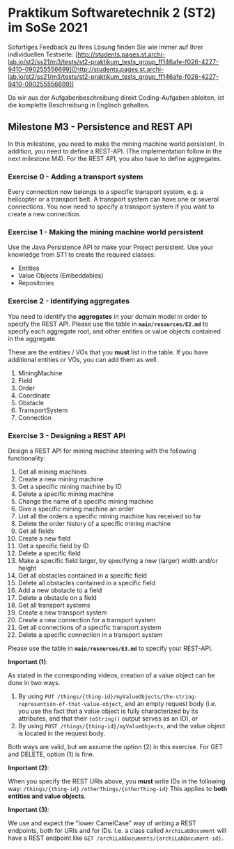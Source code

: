 # Praktikum Softwaretechnik 2 (ST2) im SoSe 2021

Sofortiges Feedback zu Ihres Lösung finden Sie wie immer auf Ihrer individuellen Testseite:
[http://students.pages.st.archi-lab.io/st2/ss21/m3/tests/st2-praktikum_tests_group_ff146afe-f026-4227-9410-090255556699]([http://students.pages.st.archi-lab.io/st2/ss21/m3/tests/st2-praktikum_tests_group_ff146afe-f026-4227-9410-090255556699])

Da wir aus der Aufgabenbeschreibung direkt Coding-Aufgaben ableiten, ist die komplette Beschreibung in Englisch
gehalten. 

## Milestone M3 - Persistence and REST API

In this milestone, you need to make the mining machine world persistent. In addition, you need to define a
REST-API. (The implementation follow in the next milestone M4). For the REST API, you also have to define
aggregates.

### Exercise 0 - Adding a transport system

Every connection now belongs to a specific transport system, e.g. a helicopter or a transport belt.
A transport system can have one or several connections. You now need to specify a transport system 
if you want to create a new connection.


### Exercise 1 - Making the mining machine world persistent

Use the Java Persistence API to make your Project persistent. Use your knowledge from ST1 to create the required 
classes:
* Entities
* Value Objects (Embeddables) 
* Repositories



### Exercise 2 - Identifying aggregates

You need to identify the **aggregates** in your domain model in order to specify the REST API. Please use the table in 
**`main/resources/E2.md`** to specify each aggregate root, and other entities or value objects contained
in the aggregate. 

These are the entities / VOs that you **must** list in the table. If you have additional entities or VOs, you can
add them as well. 

1. MiningMachine 
1. Field
1. Order
1. Coordinate
1. Obstacle
1. TransportSystem
1. Connection


### Exercise 3 - Designing a REST API

Design a REST API for mining machine steering with the following functionality:

1. Get all mining machines
1. Create a new mining machine
1. Get a specific mining machine by ID
1. Delete a specific mining machine
1. Change the name of a specific mining machine
1. Give a specific mining machine an order
1. List all the orders a specific mining machine has received so far
1. Delete the order history of a specific mining machine
1. Get all fields
1. Create a new field
1. Get a specific field by ID
1. Delete a specific field
1. Make a specific field larger, by specifying a new (larger) width and/or height
1. Get all obstacles contained in a specific field
1. Delete all obstacles contained in a specific field
1. Add a new obstacle to a field
1. Delete a obstacle on a field
1. Get all transport systems
1. Create a new transport system
1. Create a new connection for a transport system
1. Get all connections of a specific transport system
1. Delete a specific connection in a transport system

Please use the table in **`main/resources/E3.md`** to specify your REST-API.
 
**Important (1)**: 

As stated in the corresponding videos, creation of a value object can be done in two ways. 
1. By using `PUT /things/{thing-id}/myValueObjects/the-string-represention-of-that-value-object`, 
    and an empty request body (i.e. you use the fact that a value object is fully characterized by its
    attributes, and that their `toString()` output serves as an ID), or
2. By using `POST /things/{thing-id}/myValueObjects`, and the value object is located in the request
    body. 

Both ways are valid, but we assume the option (2) in this exercise. For GET and DELETE, option (1) is fine.

**Important (2)**: 

When you specify the REST URIs above, you **must** write IDs in the following way: 
`/things/{thing-id}`
`/otherThings/{otherThing-id}`
This applies to **both entities and value objects**.  


**Important (3)**: 

We use and expect the "lower CamelCase" way of writing a REST endpoints, both for URIs and for IDs. 
I.e. a class called `ArchiLabDocument` will have a REST endpoint like `GET /archiLabDocuments/{archiLabDocument-id}`.




